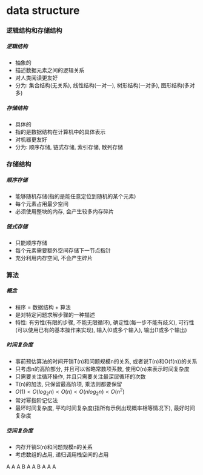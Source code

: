 # data structure

### 逻辑结构和存储结构
##### 逻辑结构
* 抽象的
* 描述数据元素之间的逻辑关系
* 对人类阅读更友好
* 分为: 集合结构(无关系), 线性结构(一对一), 树形结构(一对多), 图形结构(多对多)
##### 存储结构
* 具体的
* 指的是数据结构在计算机中的具体表示
* 对机器更友好
* 分为: 顺序存储, 链式存储, 索引存储, 散列存储

### 存储结构
##### 顺序存储
* 能够随机存储(指的是能任意定位到随机的某个元素)
* 每个元素占用最少空间
* 必须使用整块的内存, 会产生较多内存碎片
##### 链式存储
* 只能顺序存储
* 每个元素需要额外空间存储下一节点指针
* 充分利用内存空间, 不会产生碎片

### 算法
##### 概念
* 程序 = 数据结构 + 算法
* 是对特定问题求解步骤的一种描述
* 特性: 有穷性(有限的步骤, 不能无限循环), 确定性(每一步不能有歧义), 可行性(可以使用已有的基本操作来实现), 输入(0或多个输入), 输出(1或多个输出)
##### 时间复杂度
* 事前预估算法的时间开销T(n)和问题规模n的关系, 或者说T(n)和O(f(n))的关系
* 只考虑n的高阶部分, 并且可以省略常数项系数, 使用O(n)来表示时间复杂度
* 只需要关注循环操作, 并且只需要关注最深层循环的次数
* T(n)的加法, 只保留最高阶项, 乘法则都要保留
* $O(1) < O(log_2n) < O(n) < O(nlog_2n) < O(n^2)$
* 常对幂指阶记忆法
* 最坏时间复杂度, 平均时间复杂度(指所有示例出现概率相等情况下), 最好时间复杂度
##### 空间复杂度
* 内存开销S(n)和问题规模n的关系
* 考虑数组的占用, 递归调用栈空间的占用

A A A B A 
A B A A A 